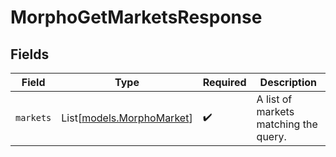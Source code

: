 # MorphoGetMarketsResponse


## Fields

| Field                                                  | Type                                                   | Required                                               | Description                                            |
| ------------------------------------------------------ | ------------------------------------------------------ | ------------------------------------------------------ | ------------------------------------------------------ |
| `markets`                                              | List[[models.MorphoMarket](../models/morphomarket.md)] | :heavy_check_mark:                                     |  A list of markets matching the query.                 |
